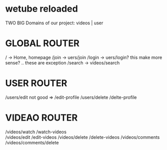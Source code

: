 # wetube reloaded
TWO BIG Domains of our project:
videos | user


# GLOBAL ROUTER
/          -> Home, homepage
/join       -> uers/join
/login      -> uers/login? this make more sense? .. these are exception 
/search     -> videos/search

# USER ROUTER
/users/edit            not good =>     /edit-profile
/users/delete                          /delte-profile

# VIDEAO ROUTER
/videos/watch                          /watch-videos        
/videos/edit                           /edit-videos
/videos/delete                         /delete-videos
/videos/comments
/videos/comments/delete 


